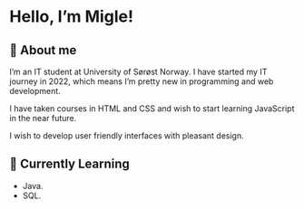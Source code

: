 # Hello, I’m Migle!

## 🦋 About me
I’m an IT student at University of Sørøst Norway. I have started my IT journey in 2022, which means I’m pretty new in programming and web development.

I have taken courses in HTML and CSS and wish to start learning JavaScript in the near future. 

I wish to develop user friendly interfaces with pleasant design. 

## 🐥 Currently Learning

- Java.
- SQL.

<!--
**migliusss/migliusss** is a ✨ _special_ ✨ repository because its `README.md` (this file) appears on your GitHub profile.

Here are some ideas to get you started:

- 🔭 I’m currently working on ...
- 🌱 I’m currently learning ...
- 👯 I’m looking to collaborate on ...
- 🤔 I’m looking for help with ...
- 💬 Ask me about ...
- 📫 How to reach me: ...
- 😄 Pronouns: ...
- ⚡ Fun fact: ...
-->

